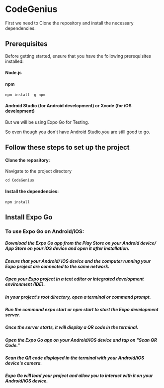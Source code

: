 # CodeGenius
First we need to Clone the repository and install the necessary dependencies.

## Prerequisites
Before getting started, ensure that you have the following prerequisites installed:

#### Node.js 
#### npm 
```
npm install -g npm
```
#### Android Studio (for Android development) or Xcode (for iOS development)

But we will be using Expo Go for Testing. 
 
So even though you don't have Android Studio,you are still good to go.

## Follow these steps to set up the project
#### Clone the repository:
Navigate to the project directory
``` 
cd CodeGenius
```
#### Install the dependencies:
```
npm install
```

## Install Expo Go
### To use Expo Go on Android/iOS:
##### Download the Expo Go app from the Play Store on your Android device/ App Store on your iOS device and open it after installation.
##### Ensure that your Android/ iOS device and the computer running your Expo project are connected to the same network.
##### Open your Expo project in a text editor or integrated development environment (IDE).
##### In your project's root directory, open a terminal or command prompt.
##### Run the command expo start or npm start to start the Expo development server.
##### Once the server starts, it will display a QR code in the terminal.
##### Open the Expo Go app on your Android/iOS device and tap on "Scan QR Code."
##### Scan the QR code displayed in the terminal with your Android/iOS device's camera.
##### Expo Go will load your project and allow you to interact with it on your Android/iOS device.

